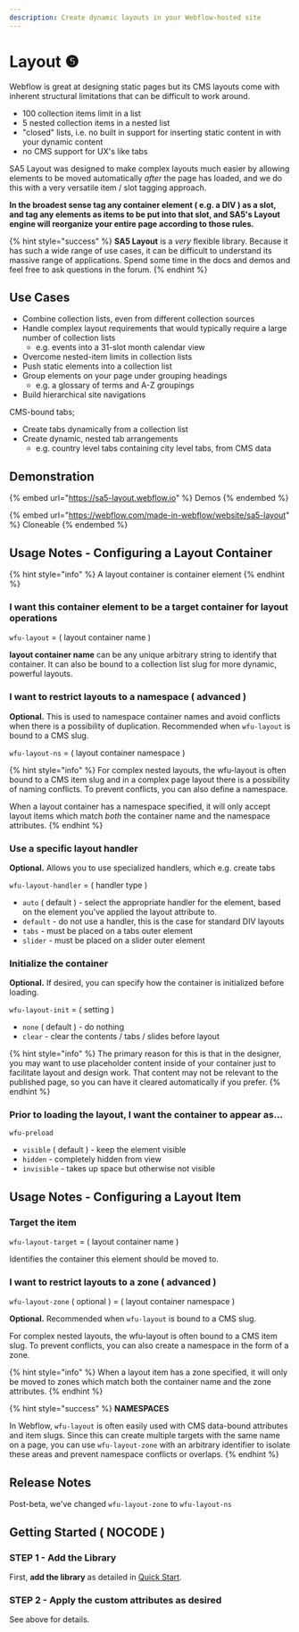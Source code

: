 ```yaml
---
description: Create dynamic layouts in your Webflow-hosted site
---
```


# Layout ❺

Webflow is great at designing static pages but its CMS layouts come with inherent structural limitations that can be difficult to work around.

* 100 collection items limit in a list
* 5 nested collection items in a nested list
* "closed" lists, i.e. no built in support for inserting static content in with your dynamic content
* no CMS support for UX's like tabs&#x20;

SA5 Layout was designed to make complex layouts much easier by allowing elements to be moved automatically _after_ the page has loaded, and we do this with a very versatile item / slot tagging approach.&#x20;

**In the broadest sense tag any container element ( e.g. a DIV ) as a slot, and tag any elements as items to be put into that slot, and SA5's Layout engine will reorganize your entire page according to those rules.**&#x20;

{% hint style="success" %}
**SA5 Layout** is a _very_ flexible library. Because it has such a wide range of use cases, it can be difficult to understand its massive range of applications. Spend some time in the docs and demos and feel free to ask questions in the forum.&#x20;
{% endhint %}

## Use Cases

* Combine collection lists, even from different collection sources
* Handle complex layout requirements that would typically require a large number of collection lists
  * e.g. events into a 31-slot month calendar view&#x20;
* Overcome nested-item limits in collection lists
* Push static elements into a collection list&#x20;
* Group elements on your page under grouping headings&#x20;
  * e.g. a glossary of terms and A-Z groupings&#x20;
* Build hierarchical site navigations

CMS-bound tabs;&#x20;

* Create tabs dynamically from a collection list
* Create dynamic, nested tab arrangements
  * e.g. country level tabs containing city level tabs, from CMS data&#x20;

## Demonstration

{% embed url="https://sa5-layout.webflow.io" %}
Demos
{% endembed %}

{% embed url="https://webflow.com/made-in-webflow/website/sa5-layout" %}
Cloneable
{% endembed %}

## Usage Notes - Configuring a Layout Container

{% hint style="info" %}
A layout container is container element
{% endhint %}

### I want this container element to be a target container for layout operations&#x20;

`wfu-layout` = ( layout container name )&#x20;

**layout container name** can be any unique arbitrary string to identify that container. It can also be bound to a collection list slug for more dynamic, powerful layouts. &#x20;

### I want to restrict layouts to a namespace ( advanced )&#x20;

**Optional.** This is used to namespace container names and avoid conflicts when there is a possibility of duplication.  Recommended when `wfu-layout` is bound to a CMS slug.&#x20;

`wfu-layout-ns` = ( layout container namespace )

{% hint style="info" %}
For complex nested layouts, the wfu-layout is often bound to a CMS item slug and in a complex page layout there is a possibility of naming conflicts. To prevent conflicts, you can also define a namespace.&#x20;

When a layout container has a namespace specified, it will only accept layout items which match _both_ the container name and the namespace attributes.&#x20;
{% endhint %}

### Use a specific layout handler

**Optional.** Allows you to use specialized handlers, which e.g. create tabs&#x20;

`wfu-layout-handler` = ( handler type )

* `auto` ( default ) - select the appropriate handler for the element, based on the element you've applied the layout attribute to.&#x20;
* `default` - do not use a handler, this is the case for standard DIV layouts&#x20;
* `tabs` - must be placed on a tabs outer element &#x20;
* `slider` - must be placed on a slider outer element

### Initialize the container

**Optional.** If desired, you can specify how the container is initialized before loading.&#x20;

`wfu-layout-init` = ( setting )

* `none` ( default ) - do nothing&#x20;
* `clear` - clear the contents / tabs / slides before layout&#x20;

{% hint style="info" %}
The primary reason for this is that in the designer, you may want to use placeholder content inside of your container just to facilitate layout and design work.  That content may not be relevant to the published page, so you can have it cleared automatically if you prefer.&#x20;
{% endhint %}

### Prior to loading the layout, I want the container to appear as...&#x20;

`wfu-preload`&#x20;

* `visible` ( default ) - keep the element visible&#x20;
* `hidden` - completely hidden from view
* `invisible` - takes up space but otherwise not visible&#x20;

## Usage Notes - Configuring a Layout Item

### Target the item

`wfu-layout-target` = ( layout container name )

Identifies the container this element should be moved to.&#x20;

### I want to restrict layouts to a zone ( advanced )&#x20;

`wfu-layout-zone` ( optional ) = ( layout container namespace )

**Optional.** Recommended when `wfu-layout` is bound to a CMS slug. &#x20;

For complex nested layouts, the wfu-layout is often bound to a CMS item slug. To prevent conflicts, you can also create a namespace in the form of a zone.&#x20;

{% hint style="info" %}
When a layout item has a zone specified, it will only be moved to zones which match both the container name and the zone attributes.&#x20;
{% endhint %}

{% hint style="success" %}
**NAMESPACES**

In Webflow, `wfu-layout` is often easily used with CMS data-bound attributes and item slugs.  Since this can create multiple targets with the same name on a page, you can use `wfu-layout-zone` with an arbitrary identifier to isolate these areas and prevent namespace conflicts or overlaps.&#x20;
{% endhint %}

## Release Notes <a href="#getting-started-nocode" id="getting-started-nocode"></a>

Post-beta, we've changed `wfu-layout-zone` to `wfu-layout-ns`

## Getting Started ( NOCODE ) <a href="#getting-started-nocode" id="getting-started-nocode"></a>

### STEP 1 - Add the Library <a href="#step-1---add-the-library" id="step-1---add-the-library"></a>

First, **add the library** as detailed in [Quick Start](../../sa5-html/quick-start.md).&#x20;

### STEP 2 - Apply the custom attributes as desired <a href="#step-2---apply-wfu-decode-to-the-html-embed-element-you-want-to-decode" id="step-2---apply-wfu-decode-to-the-html-embed-element-you-want-to-decode"></a>

See above for details.



